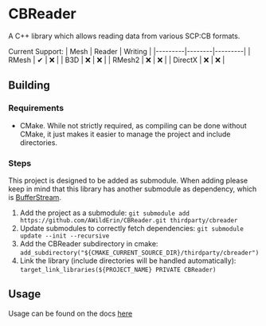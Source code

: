 # CBReader
A C++ library which allows reading data from various SCP:CB formats.

Current Support:
| Mesh    | Reader | Writing |
|---------|--------|---------|
| RMesh   | ✔     | ❌      |
| B3D     | ❌    | ❌      |
| RMesh2  | ❌    | ❌      |
| DirectX | ❌    | ❌      |

## Building
### Requirements
- CMake. While not strictly required, as compiling can be done without CMake, it just makes it easier to manage the project and include directories.

### Steps
This project is designed to be added as submodule. When adding please keep in mind that this library has another submodule as dependency, which is [BufferStream](https://github.com/craftablescience/BufferStream).

1. Add the project as a submodule: 
    `git submodule add https://github.com/AWildErin/CBReader.git thirdparty/cbreader`
2. Update submodules to correctly fetch dependencies: 
    `git submodule update --init --recursive`
3. Add the CBReader subdirectory in cmake: 
    `add_subdirectory("${CMAKE_CURRENT_SOURCE_DIR}/thirdparty/cbreader")`
4. Link the library (include directories will be handled automatically): 
    `target_link_libraries(${PROJECT_NAME} PRIVATE CBReader)`

## Usage
Usage can be found on the docs [here](https://awilderin.github.io/CBReader/)
